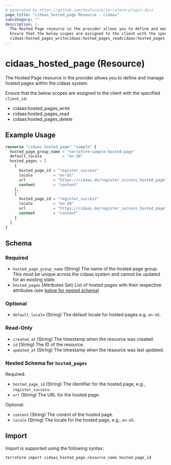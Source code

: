 ```yaml
---
# generated by https://github.com/hashicorp/terraform-plugin-docs
page_title: "cidaas_hosted_page Resource - cidaas"
subcategory: ""
description: |-
  The Hosted Page resource in the provider allows you to define and manage hosted pages within the cidaas system.
  Ensure that the below scopes are assigned to the client with the specified client_id:
  cidaas:hosted_pages_writecidaas:hosted_pages_readcidaas:hosted_pages_delete
---
```


# cidaas_hosted_page (Resource)

The Hosted Page resource in the provider allows you to define and manage hosted pages within the cidaas system.

 Ensure that the below scopes are assigned to the client with the specified `client_id`:

* cidaas:hosted_pages_write
* cidaas:hosted_pages_read
* cidaas:hosted_pages_delete

## Example Usage

```terraform
resource "cidaas_hosted_page" "sample" {
  hosted_page_group_name = "terraform-sample-hosted-page"
  default_locale         = "en-IN"
  hosted_pages = [
    {
      hosted_page_id = "register_success"
      locale         = "en-US"
      url            = "https://cidaas.de/register_success_hosted_page"
      content        = "content"
    },
    {
      hosted_page_id = "register_success"
      locale         = "en-IN"
      url            = "https://cidaas.de/register_success_hosted_page"
      content        = "content"
    }
  ]
}
```

<!-- schema generated by tfplugindocs -->
## Schema

### Required

* `hosted_page_group_name` (String) The name of the hosted page group. This must be unique across the cidaas system and cannot be updated for an existing state.
* `hosted_pages` (Attributes Set) List of hosted pages with their respective attributes (see [below for nested schema](#nestedatt--hosted_pages))

### Optional

* `default_locale` (String) The default locale for hosted pages e.g. `en-US`.

### Read-Only

* `created_at` (String) The timestamp when the resource was created.
* `id` (String) The ID of the resource.
* `updated_at` (String) The timestamp when the resource was last updated.

<a id="nestedatt--hosted_pages"></a>

### Nested Schema for `hosted_pages`

Required:

* `hosted_page_id` (String) The identifier for the hosted page, e.g., `register_success`.
* `url` (String) The URL for the hosted page.

Optional:

* `content` (String) The conent of the hosted page.
* `locale` (String) The locale for the hosted page, e.g., `en-US`.

## Import

Import is supported using the following syntax:

```shell
terraform import cidaas_hosted_page.resource_name hosted_page_id
```
